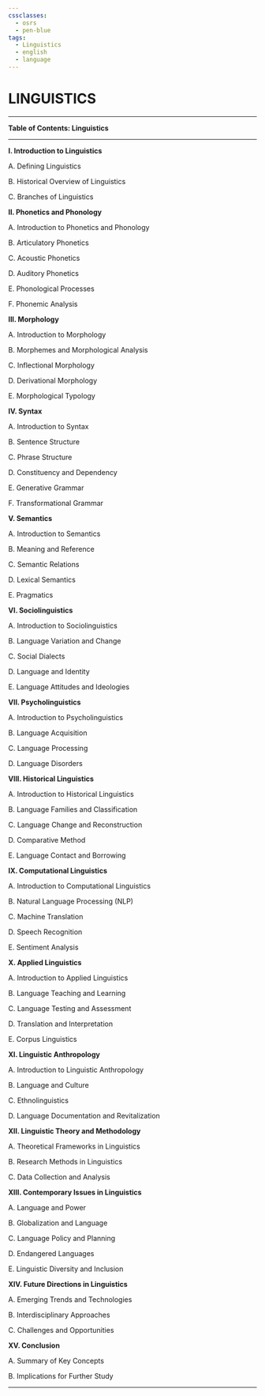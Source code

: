 ```yaml
---
cssclasses:
  - osrs
  - pen-blue
tags:
  - Linguistics
  - english
  - language
---
```

# LINGUISTICS
---

**Table of Contents: Linguistics**

---

**I. Introduction to Linguistics**
  
   A. Defining Linguistics
   
   B. Historical Overview of Linguistics
  
   C. Branches of Linguistics

**II. Phonetics and Phonology**
   
   A. Introduction to Phonetics and Phonology
  
   B. Articulatory Phonetics
  
   C. Acoustic Phonetics
  
   D. Auditory Phonetics
   
   E. Phonological Processes
  
   F. Phonemic Analysis

**III. Morphology**
   
   A. Introduction to Morphology
  
   B. Morphemes and Morphological Analysis
   
   C. Inflectional Morphology
   
   D. Derivational Morphology
   
   E. Morphological Typology

**IV. Syntax**
   
   A. Introduction to Syntax
   
   B. Sentence Structure
   
   C. Phrase Structure
   
   D. Constituency and Dependency
   
   E. Generative Grammar
   
   F. Transformational Grammar

**V. Semantics**
   
   A. Introduction to Semantics
   
   B. Meaning and Reference
   
   C. Semantic Relations
   
   D. Lexical Semantics
   
   E. Pragmatics

**VI. Sociolinguistics**
   
   A. Introduction to Sociolinguistics
   
   B. Language Variation and Change
   
   C. Social Dialects
   
   D. Language and Identity
   
   E. Language Attitudes and Ideologies

**VII. Psycholinguistics**
   
   A. Introduction to Psycholinguistics
   
   B. Language Acquisition
   
   C. Language Processing
   
   D. Language Disorders

**VIII. Historical Linguistics**
   
   A. Introduction to Historical Linguistics
   
   B. Language Families and Classification
   
   C. Language Change and Reconstruction
   
   D. Comparative Method
   
   E. Language Contact and Borrowing

**IX. Computational Linguistics**
   
   A. Introduction to Computational Linguistics
   
   B. Natural Language Processing (NLP)
   
   C. Machine Translation
   
   D. Speech Recognition
   
   E. Sentiment Analysis

**X. Applied Linguistics**
   
   A. Introduction to Applied Linguistics
   
   B. Language Teaching and Learning
   
   C. Language Testing and Assessment
   
   D. Translation and Interpretation
   
   E. Corpus Linguistics

**XI. Linguistic Anthropology**
   
   A. Introduction to Linguistic Anthropology
   
   B. Language and Culture
   
   C. Ethnolinguistics
   
   D. Language Documentation and Revitalization

**XII. Linguistic Theory and Methodology**
   
   A. Theoretical Frameworks in Linguistics
   
   B. Research Methods in Linguistics
   
   C. Data Collection and Analysis

**XIII. Contemporary Issues in Linguistics**
   
   A. Language and Power
   
   B. Globalization and Language
   
   C. Language Policy and Planning
   
   D. Endangered Languages
   
   E. Linguistic Diversity and Inclusion

**XIV. Future Directions in Linguistics**
   
   A. Emerging Trends and Technologies
   
   B. Interdisciplinary Approaches
  
   C. Challenges and Opportunities

**XV. Conclusion**
   
   A. Summary of Key Concepts
   
   B. Implications for Further Study

---
